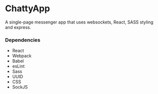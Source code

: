 ChattyApp
=====================

A single-page messenger app that uses websockets, React, SASS styling and express. 

### Dependencies

* React
* Webpack
* Babel
* esLint
* Sass
* UUID
* CSS
* SockJS
